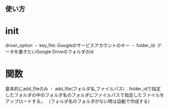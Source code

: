## 使い方

# init

driver_option
・ key_file: Googleのサービスアカウントのキー
・ folder_id: データを置きたいGoogle Driveのフォルダのid

# 関数
基本的にadd_fileのみ
・ add_file(フォルダ名,ファイルパス)
...folder_idで指定したフォルダの中のフォルダ名のフォルダにファイルパスで指定したファイルをアップロードする。
（フォルダ名のフォルダがない時は自動で作成する）
